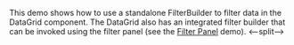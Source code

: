 This demo shows how to&nbsp;use a&nbsp;standalone FilterBuilder to&nbsp;filter data in&nbsp;the DataGrid component. The DataGrid also has an&nbsp;integrated filter builder that can be&nbsp;invoked using the filter panel (see the [Filter Panel](/Demos/WidgetsGallery/Demo/DataGrid/FilterPanel/jQuery/Light/) demo).
<--split-->